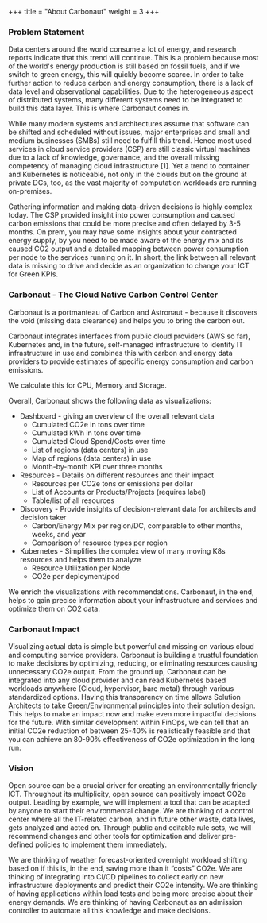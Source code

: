 +++
title = "About Carbonaut"
weight = 3
+++

### Problem Statement

Data centers around the world consume a lot of energy, and research reports indicate that this trend will continue. This is a problem because most of the world's energy production is still based on fossil fuels, and if we switch to green energy, this will quickly become scarce. In order to take further action to reduce carbon and energy consumption, there is a lack of data level and observational capabilities. Due to the heterogeneous aspect of distributed systems, many different systems need to be integrated to build this data layer. This is where Carbonaut comes in. 

While many modern systems and architectures assume that software can be shifted and scheduled without issues, major enterprises and small and medium businesses (SMBs) still need to fulfill this trend. Hence most used services in cloud service providers (CSP) are still classic virtual machines due to a lack of knowledge, governance, and the overall missing competency of managing cloud infrastructure [1]. Yet a trend to container and Kubernetes is noticeable, not only in the clouds but on the ground at private DCs, too, as the vast majority of computation workloads are running on-premises. 

Gathering information and making data-driven decisions is highly complex today. The CSP provided insight into power consumption and caused carbon emissions that could be more precise and often delayed by 3-5 months. On prem, you may have some insights about your contracted energy supply, by you need to be made aware of the energy mix and its caused CO2 output and a detailed mapping between power consumption per node to the services running on it. In short, the link between all relevant data is missing to drive and decide as an organization to change your ICT for Green KPIs.

### Carbonaut - The Cloud Native Carbon Control Center

Carbonaut is a portmanteau of Carbon and Astronaut - because it discovers the void (missing data clearance) and helps you to bring the carbon out.

Carbonaut integrates interfaces from public cloud providers (AWS so far), Kubernetes and, in the future, self-managed infrastructure to identify IT infrastructure in use and combines this with carbon and energy data providers to provide estimates of specific energy consumption and carbon emissions.  

We calculate this for CPU, Memory and Storage. 

Overall, Carbonaut shows the following data as visualizations:
* Dashboard - giving an overview of the overall relevant data
    * Cumulated CO2e in tons over time
    * Cumulated kWh in tons over time
    * Cumulated Cloud Spend/Costs over time
    * List of regions (data centers) in use 
    * Map of regions (data centers) in use 
    * Month-by-month KPI over three months
* Resources - Details on different resources and their impact
    * Resources per CO2e tons or emissions per dollar
    * List of Accounts or Products/Projects (requires label)
    * Table/list of all resources
* Discovery - Provide insights of decision-relevant data for architects and decision taker 
    * Carbon/Energy Mix per region/DC, comparable to other months, weeks, and year
    * Comparison of resource types per region
* Kubernetes - Simplifies the complex view of many moving K8s resources and helps them to analyze
    * Resource Utilization per Node
    * CO2e per deployment/pod

We enrich the visualizations with recommendations. Carbonaut, in the end, helps to gain precise information about your infrastructure and services and optimize them on CO2 data.


### Carbonaut Impact

Visualizing actual data is simple but powerful and missing on various cloud and computing service providers. Carbonaut is building a trustful foundation to make decisions by optimizing, reducing, or eliminating resources causing unnecessary CO2e output. From the ground up, Carbonaut can be integrated into any cloud provider and can read Kubernetes based workloads anywhere (Cloud, hypervisor, bare metal) through various standardized options. Having this transparency on time allows Solution Architects to take Green/Environmental principles into their solution design. This helps to make an impact now and make even more impactful decisions for the future. With similar development within FinOps, we can tell that an initial CO2e reduction of between 25-40% is realistically feasible and that you can achieve an 80-90% effectiveness of CO2e optimization in the long run.

### Vision

Open source can be a crucial driver for creating an environmentally friendly ICT. Throughout its multiplicity, open source can positively impact CO2e output. Leading by example, we will implement a tool that can be adapted by anyone to start their environmental change. We are thinking of a control center where all the IT-related carbon, and in future other waste, data lives, gets analyzed and acted on. Through public and editable rule sets, we will recommend changes and other tools for optimization and deliver pre-defined policies to implement them immediately.

We are thinking of weather forecast-oriented overnight workload shifting based on if this is, in the end, saving more than it “costs” CO2e. We are thinking of integrating into CI/CD pipelines to collect early on new infrastructure deployments and predict their CO2e intensity. We are thinking of having applications within load tests and being more precise about their energy demands. We are thinking of having Carbonaut as an admission controller to automate all this knowledge and make decisions.